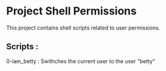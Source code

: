 # Project Shell Permissions

This project contains shell scripts related to user permissions.

## Scripts :

0-iam_betty : Swithches the current user to the user "betty"
